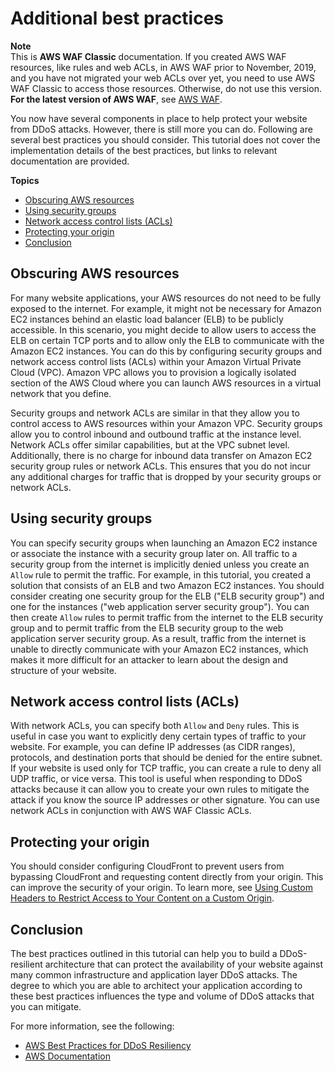 # Additional best practices<a name="classic-tutorials-ddos-cross-service-best-practices"></a>

**Note**  
This is **AWS WAF Classic** documentation\. If you created AWS WAF resources, like rules and web ACLs, in AWS WAF prior to November, 2019, and you have not migrated your web ACLs over yet, you need to use AWS WAF Classic to access those resources\. Otherwise, do not use this version\.  
**For the latest version of AWS WAF**, see [AWS WAF](waf-chapter.md)\. 

You now have several components in place to help protect your website from DDoS attacks\. However, there is still more you can do\. Following are several best practices you should consider\. This tutorial does not cover the implementation details of the best practices, but links to relevant documentation are provided\.

**Topics**
+ [Obscuring AWS resources](#classic-tutorials-ddos-cross-service-best-practices-obscure)
+ [Using security groups](#classic-tutorials-ddos-cross-service-best-practices-SG)
+ [Network access control lists \(ACLs\)](#classic-tutorials-ddos-cross-service-best-practices-ACL)
+ [Protecting your origin](#classic-tutorials-ddos-cross-service-best-practices-origin)
+ [Conclusion](#classic-tutorials-ddos-cross-service-best-practices-conclusion)

## Obscuring AWS resources<a name="classic-tutorials-ddos-cross-service-best-practices-obscure"></a>

For many website applications, your AWS resources do not need to be fully exposed to the internet\. For example, it might not be necessary for Amazon EC2 instances behind an elastic load balancer \(ELB\) to be publicly accessible\. In this scenario, you might decide to allow users to access the ELB on certain TCP ports and to allow only the ELB to communicate with the Amazon EC2 instances\. You can do this by configuring security groups and network access control lists \(ACLs\) within your Amazon Virtual Private Cloud \(VPC\)\. Amazon VPC allows you to provision a logically isolated section of the AWS Cloud where you can launch AWS resources in a virtual network that you define\.

Security groups and network ACLs are similar in that they allow you to control access to AWS resources within your Amazon VPC\. Security groups allow you to control inbound and outbound traffic at the instance level\. Network ACLs offer similar capabilities, but at the VPC subnet level\. Additionally, there is no charge for inbound data transfer on Amazon EC2 security group rules or network ACLs\. This ensures that you do not incur any additional charges for traffic that is dropped by your security groups or network ACLs\. 

## Using security groups<a name="classic-tutorials-ddos-cross-service-best-practices-SG"></a>

You can specify security groups when launching an Amazon EC2 instance or associate the instance with a security group later on\. All traffic to a security group from the internet is implicitly denied unless you create an `Allow` rule to permit the traffic\. For example, in this tutorial, you created a solution that consists of an ELB and two Amazon EC2 instances\. You should consider creating one security group for the ELB \("ELB security group"\) and one for the instances \("web application server security group"\)\. You can then create `Allow` rules to permit traffic from the internet to the ELB security group and to permit traffic from the ELB security group to the web application server security group\. As a result, traffic from the internet is unable to directly communicate with your Amazon EC2 instances, which makes it more difficult for an attacker to learn about the design and structure of your website\.

## Network access control lists \(ACLs\)<a name="classic-tutorials-ddos-cross-service-best-practices-ACL"></a>

With network ACLs, you can specify both `Allow` and `Deny` rules\. This is useful in case you want to explicitly deny certain types of traffic to your website\. For example, you can define IP addresses \(as CIDR ranges\), protocols, and destination ports that should be denied for the entire subnet\. If your website is used only for TCP traffic, you can create a rule to deny all UDP traffic, or vice versa\. This tool is useful when responding to DDoS attacks because it can allow you to create your own rules to mitigate the attack if you know the source IP addresses or other signature\. You can use network ACLs in conjunction with AWS WAF Classic ACLs\.

## Protecting your origin<a name="classic-tutorials-ddos-cross-service-best-practices-origin"></a>

You should consider configuring CloudFront to prevent users from bypassing CloudFront and requesting content directly from your origin\. This can improve the security of your origin\. To learn more, see [Using Custom Headers to Restrict Access to Your Content on a Custom Origin](http://docs.aws.amazon.com/AmazonCloudFront/latest/DeveloperGuide/forward-custom-headers.html#forward-custom-headers-restrict-access)\.

## Conclusion<a name="classic-tutorials-ddos-cross-service-best-practices-conclusion"></a>

The best practices outlined in this tutorial can help you to build a DDoS\-resilient architecture that can protect the availability of your website against many common infrastructure and application layer DDoS attacks\. The degree to which you are able to architect your application according to these best practices influences the type and volume of DDoS attacks that you can mitigate\. 

For more information, see the following:
+ [AWS Best Practices for DDoS Resiliency](https://d0.awsstatic.com/whitepapers/Security/DDoS_White_Paper.pdf)
+ [AWS Documentation](https://docs.aws.amazon.com)